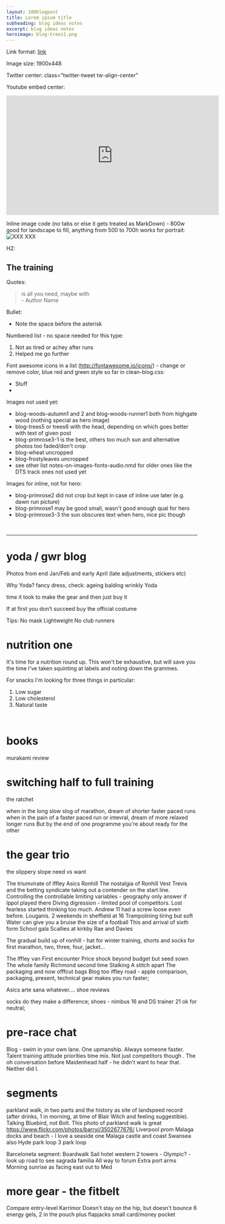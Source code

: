 ```yaml
---
layout: 180blogpost
title: Lorem ipsum title
subheading: blog ideas notes
excerpt: blog ideas notes
heroimage: blog-trees1.png
---
```



Link format:
<a href="{{ site.baseurl }}{% post_url 2017-1-18-why-I-started-running %}">link</a>

Image size:
1900x448

Twitter center:
class="twitter-tweet tw-align-center"


Youtube embed center:
<div class="youtube-embed"><iframe width="560" height="315" src="https://www.youtube.com/embed/yrpmv_zOa0k" frameborder="0" allowfullscreen></iframe>
</div>


Inline image code (no tabs or else it gets treated as MarkDown) - 800w good for landscape to fill, anything from 500 to 700h works for portrait:
<img class="img-responsive" src="/img/XXXX.jpg" alt="XXX">
<span class="caption text-muted">XXX</span>


H2:
<h2 class="section-heading">The training</h2>

Quotes:
<blockquote> is all you need, maybe with <br>- Author Name</blockquote>


Bullet:
 * Note the space before the asterisk

Numbered list - no space needed for this type:
1.  Not as tired or achey after runs
2.  Helped me go further

Font awesome icons in a list (http://fontawesome.io/icons/) - change or remove color, blue red and green style so far in clean-blog.css:
<ul class="fa-ul">
<li><i class="fa-li fa fa-check fa-green"></i>Stuff</li>
<li><i class="fa-li fa fa-close fa-red"></i>
</ul>



Images not used yet:
- blog-woods-autumn1 and 2 and blog-woods-runner1 both from highgate wood (nothing special as hero image)
- blog-trees5 or trees6 with the head, depending on which goes better with text of given post
- blog-primrose3-1 is the best, others too much sun and alternative photos too faded/don't crop
- blog-wheat uncropped
- blog-frostyleaves uncropped
- see other list notes-on-images-fonts-audio.nmd for older ones like the DTS track ones not used yet

Images for inline, not for hero:
- blog-primrose2 did not crop but kept in case of inline use later (e.g. dawn run picture)
- blog-primrose1 may be good small, wasn't good enough qual for hero
- blog-primrose3-3 the sun obscures text when hero, nice pic though

​

-----


# yoda / gwr blog

Photos from end Jan/Feb and early April (late adjustments, stickers etc)

Why Yoda?
fancy dress, check:
ageing
balding
wrinkly
Yoda

time it took to make the gear and then just buy it

If at first you don’t succeed buy the official costume

Tips:
No mask
Lightweight
No club runners
​

# nutrition one

It's time for a nutrition round up. This won't be exhaustive, but will save you the time I've taken squinting at labels and noting down the grammes.


For snacks I'm looking for three things in particular:
1. Low sugar
2. Low cholesterol
3. Natural taste

​

# books

murakami review


# switching half to full training

the ratchet

when in the long slow slog of marathon, dream of shorter faster paced runs
when in the pain of a faster paced run or intevral, dream of more relaxed longer runs
But by the end of one programme you're about ready for the other



# the gear trio

the slippery slope
need vs want

The triumvirate of Iffley Asics Ronhill
The nostalgia of Ronhill
Vest
Trevis and the betting syndicate taking out a contender on the start line. Controlling the controllable limiting variables  - geography only answer if lppol played there
Diving digression - limited pool of competitors. Lost fearless started thinking too much. Andrew 11 had a screw loose even before. Louganis. 2 weekends in sheffield at 16
Trampolining tiring but soft
Water can give you a bruise the size of a football
This and arrival of sixth form
School gala
Scallies at kirkby
Rae and Davies

The gradual build up of ronhill - hat for winter training, shorts and socks for first marathon, two, three, four, jacket...

The Iffley van
First encounter
Price shock beyond budget but seed sown
The whole family Richmond second time
Stalking
A stitch apart
The packaging and now offfcut bags
Blog too
iffley road - apple comparison, packaging, present, technical gear makes you run faster;


Asics
arte sana whatever....
shoe reviews


socks do they make a difference; shoes - nimbus 16 and DS trainer 21 ok for neutral;


# pre-race chat
Blog - swim in your own lane. One upmanship. Always someone faster. Talent training attitude priorities time mix. Not just competitors though . The oh conversation before Maidenhead half - he didn't want to hear that. Neither did I.



# segments
parkland walk, in two parts and the history as site of landspeed record (after drinks, 1 in morning, at time of Blair Witch and feeling suggestible). Talking Bluebird, not Bolt. This photo of parkland walk is great https://www.flickr.com/photos/barryj/3502677676/
Liverpool prom
Malaga docks and beach - I love a seaside one
Malaga castle and coast
Swansea also
Hyde park loop 3 park loop


Barceloneta segment:
Boardwalk
Sail hotel western
2 towers - Olympic? - look up road to see sagrada familia
All way to forum
Extra port arms
Morning sunrise as facing east out to Med
​


# more gear - the fitbelt

Compare entry-level Karrimor
Doesn't stay on the hip, but doesn't bounce
6 energy gels, 2 in the pouch plus flapjacks
small card/money pocket
